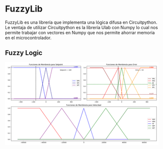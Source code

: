 # FuzzyLib
FuzzyLib es una librería que implementa una lógica difusa en Circuitpython. Le ventaja de utilizar Circuitpython es la librería Ulab con Numpy lo cual nos permite trabajar con vectores en Numpy que nos permite ahorrar memoria en el microcontrolador.

## Fuzzy Logic

![Funciones de Membresía de Error de Velocidad y Derivada de Error de Velocidad](img/Membership.png)


